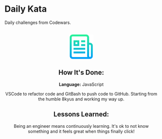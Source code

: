 # Daily Kata
Daily challenges from Codewars.

<!-- PROJECT LOGO -->
<br />
<div align="center">
  <a href="https://github.com/properfunction/daily-kata">
    <img src="images/logo.png" alt="Logo" width="80" height="80">
  </a>


## How It's Done:

**Language:** JavaScript

VSCode to refactor code and GitBash to push code to GitHub. Starting from the humble 8kyus and working my way up.


## Lessons Learned:

Being an engineer means continuously learning. It's ok to not know something and it feels great when things finally click!


